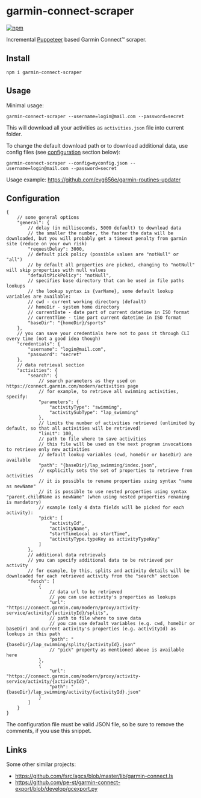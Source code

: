 # garmin-connect-scraper

[![npm](https://img.shields.io/npm/v/garmin-connect-scraper.svg)](https://www.npmjs.com/package/garmin-connect-scraper)

Incremental [Puppeteer](https://github.com/puppeteer/puppeteer) based Garmin Connect™ scraper.

## Install

```console
npm i garmin-connect-scraper
```

## Usage

Minimal usage:
```
garmin-connect-scraper --username=login@mail.com --password=secret
```

This will download all your activities as ```activities.json``` file into current folder.

To change the default download path or to download additional data, use config files (see [configuration](#Configuration) section below):
```
garmin-connect-scraper --config=myconfig.json --username=login@mail.com --password=secret
```

Usage example: https://github.com/evg656e/garmin-routines-updater

## Configuration

```jsonc
{
    // some general options
    "general": {
        // delay (in milliseconds, 5000 default) to download data 
        // the smaller the number, the faster the data will be downloaded, but you will probably get a timeout penalty from garmin site (reduce on your own risk)
        "requestDelay": 3000,
        // default pick policy (possible values are "notNull" or "all")
        // by default all properties are picked, changing to "notNull" will skip properties with null values 
        "defaultPickPolicy": "notNull",
        // specifies base directory that can be used in file paths lookups
        // the lookup syntax is {varName}, some default lookup variables are available:
        // cwd - current working directory (default)
        // homeDir - system home directory
        // currentDate - date part of current datetime in ISO format
        // currentTime - time part current datetime in ISO format
        "baseDir": "{homeDir}/sports"
    },
    // you can save your credentials here not to pass it through CLI every time (not a good idea though)
    "credentials": {
        "username": "login@mail.com",
        "password": "secret"
    },
    // data retrieval section
    "activities": {
        "search": {
            // search parameters as they used on https://connect.garmin.com/modern/activities page
            // for example, to retrieve all swimming activities, specify:
            "parameters": {
                "activityType": "swimming",
                "activitySubType": "lap_swimming"
            },
            // limits the number of activities retrieved (unlimited by default, so that all activities will be retrieved)
            "limit": 100,
            // path to file where to save activities
            // this file will be used on the next program invocations to retrieve only new activities
            // default lookup variables (сwd, homeDir or baseDir) are available
            "path": "{baseDir}/lap_swimming/index.json",
            // explicitly sets the set of properties to retrieve from activities
            // it is possible to rename properties using syntax "name as newName"
            // it is possible to use nested properties using syntax "parent.childName as newName" (when using nested properties renaming is mandatory)
            // example (only 4 data fields will be picked for each activity):
            "pick": [
                "activityId",
                "activityName",
                "startTimeLocal as startTime",
                "activityType.typeKey as activityTypeKey"
            ]
        },
        // additional data retrievals
        // you can specify additional data to be retrieved per activity
        // for example, by this, splits and activity details will be downloaded for each retrieved activity from the "search" section
        "fetch": [
            {
                // data url to be retrieved
                // you can use activity's properties as lookups
                "url": "https://connect.garmin.com/modern/proxy/activity-service/activity/{activityId}/splits",
                // path to file where to save data
                // you can use default variables (e.g. cwd, homeDir or baseDir) and current activity's properties (e.g. activityId) as lookups in this path
                "path": "{baseDir}/lap_swimming/splits/{activityId}.json"
                // "pick" property as mentioned above is available here
            },
            {
                "url": "https://connect.garmin.com/modern/proxy/activity-service/activity/{activityId}",
                "path": "{baseDir}/lap_swimming/activity/{activityId}.json"
            }
        ]
    }
}
```

The configuration file must be valid JSON file, so be sure to remove the comments, if you use this snippet.

## Links

Some other similar projects:
  * https://github.com/fsrc/agcs/blob/master/lib/garmin-connect.ls
  * https://github.com/pe-st/garmin-connect-export/blob/develop/gcexport.py
